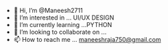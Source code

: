 - 👋 Hi, I’m @Maneesh2711
- 👀 I’m interested in ... UI/UX DESIGN 
- 🌱 I’m currently learning ...PYTHON
- 💞️ I’m looking to collaborate on ...
- 📫 How to reach me ... maneeshraja750@gmail.com

<!---
Maneesh2711/Maneesh2711 is a ✨ special ✨ repository because its `README.md` (this file) appears on your GitHub profile.
You can click the Preview link to take a look at your changes.
--->
